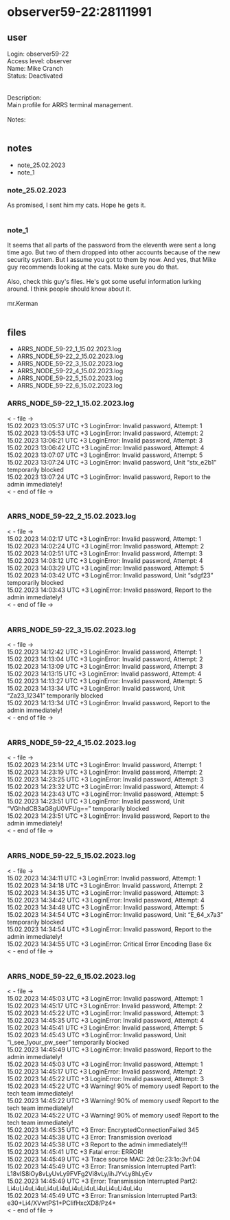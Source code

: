 # observer59-22:28111991
## user
Login: observer59-22<br>
Access level: observer<br>
Name: Mike Cranch<br>
Status: Deactivated<br>
<br>
<br>
Description:<br>
Main profile for ARRS terminal management.<br>
<br>
Notes:<br>
<br>

## notes
- note_25.02.2023
- note_1

### note_25.02.2023
As promised, I sent him my cats. Hope he gets it.<br>
<br>


### note_1
It seems that all parts of the password from the eleventh were sent a long time ago. But two of them dropped into other accounts because of the new security system. But I assume you got to them by now. And yes, that Mike guy recommends looking at the cats. Make sure you do that.<br>
<br>
Also, check this guy's files. He's got some useful information lurking around. I think people should know about it.<br>
<br>
mr.Kerman<br>
<br>

## files
- ARRS_NODE_59-22_1_15.02.2023.log
- ARRS_NODE_59-22_2_15.02.2023.log
- ARRS_NODE_59-22_3_15.02.2023.log
- ARRS_NODE_59-22_4_15.02.2023.log
- ARRS_NODE_59-22_5_15.02.2023.log
- ARRS_NODE_59-22_6_15.02.2023.log


### ARRS_NODE_59-22_1_15.02.2023.log
< - file -><br>
15.02.2023 13:05:37 UTC +3 LoginError: Invalid password, Attempt: 1<br>
15.02.2023 13:05:53 UTC +3 LoginError: Invalid password, Attempt: 2<br>
15.02.2023 13:06:21 UTC +3 LoginError: Invalid password, Attempt: 3<br>
15.02.2023 13:06:42 UTC +3 LoginError: Invalid password, Attempt: 4<br>
15.02.2023 13:07:07 UTC +3 LoginError: Invalid password, Attempt: 5<br>
15.02.2023 13:07:24 UTC +3 LoginError: Invalid password, Unit “stx_e2b1” temporarily blocked<br>
15.02.2023 13:07:24 UTC +3 LoginError: Invalid password, Report to the admin immediately!<br>
< - end of file -><br>
<br>


### ARRS_NODE_59-22_2_15.02.2023.log
< - file -><br>
15.02.2023 14:02:17 UTC +3 LoginError: Invalid password, Attempt: 1<br>
15.02.2023 14:02:24 UTC +3 LoginError: Invalid password, Attempt: 2<br>
15.02.2023 14:02:51 UTC +3 LoginError: Invalid password, Attempt: 3<br>
15.02.2023 14:03:12 UTC +3 LoginError: Invalid password, Attempt: 4<br>
15.02.2023 14:03:29 UTC +3 LoginError: Invalid password, Attempt: 5<br>
15.02.2023 14:03:42 UTC +3 LoginError: Invalid password, Unit “sdgf23” temporarily blocked<br>
15.02.2023 14:03:43 UTC +3 LoginError: Invalid password, Report to the admin immediately!<br>
< - end of file -><br>
<br>


### ARRS_NODE_59-22_3_15.02.2023.log
< - file -><br>
15.02.2023 14:12:42 UTC +3 LoginError: Invalid password, Attempt: 1<br>
15.02.2023 14:13:04 UTC +3 LoginError: Invalid password, Attempt: 2<br>
15.02.2023 14:13:09 UTC +3 LoginError: Invalid password, Attempt: 3<br>
15.02.2023 14:13:15 UTC +3 LoginError: Invalid password, Attempt: 4<br>
15.02.2023 14:13:27 UTC +3 LoginError: Invalid password, Attempt: 5<br>
15.02.2023 14:13:34 UTC +3 LoginError: Invalid password, Unit “Za23_12341” temporarily blocked<br>
15.02.2023 14:13:34 UTC +3 LoginError: Invalid password, Report to the admin immediately!<br>
< - end of file -><br>
<br>


### ARRS_NODE_59-22_4_15.02.2023.log
< - file -><br>
15.02.2023 14:23:14 UTC +3 LoginError: Invalid password, Attempt: 1<br>
15.02.2023 14:23:19 UTC +3 LoginError: Invalid password, Attempt: 2<br>
15.02.2023 14:23:25 UTC +3 LoginError: Invalid password, Attempt: 3<br>
15.02.2023 14:23:32 UTC +3 LoginError: Invalid password, Attempt: 4<br>
15.02.2023 14:23:43 UTC +3 LoginError: Invalid password, Attempt: 5<br>
15.02.2023 14:23:51 UTC +3 LoginError: Invalid password, Unit “VGhhdCB3aG8gU0VFUg==” temporarily blocked<br>
15.02.2023 14:23:51 UTC +3 LoginError: Invalid password, Report to the admin immediately!<br>
< - end of file -><br>
<br>


### ARRS_NODE_59-22_5_15.02.2023.log
< - file -><br>
15.02.2023 14:34:11 UTC +3 LoginError: Invalid password, Attempt: 1<br>
15.02.2023 14:34:18 UTC +3 LoginError: Invalid password, Attempt: 2<br>
15.02.2023 14:34:35 UTC +3 LoginError: Invalid password, Attempt: 3<br>
15.02.2023 14:34:42 UTC +3 LoginError: Invalid password, Attempt: 4<br>
15.02.2023 14:34:48 UTC +3 LoginError: Invalid password, Attempt: 5<br>
15.02.2023 14:34:54 UTC +3 LoginError: Invalid password, Unit “E_64_x7a3” temporarily blocked<br>
15.02.2023 14:34:54 UTC +3 LoginError: Invalid password, Report to the admin immediately!<br>
15.02.2023 14:34:55 UTC +3 LoginError: Critical Error Encoding Base 6x<br>
< - end of file -><br>
<br>


### ARRS_NODE_59-22_6_15.02.2023.log
< - file -><br>
15.02.2023 14:45:03 UTC +3 LoginError: Invalid password, Attempt: 1<br>
15.02.2023 14:45:17 UTC +3 LoginError: Invalid password, Attempt: 2<br>
15.02.2023 14:45:22 UTC +3 LoginError: Invalid password, Attempt: 3<br>
15.02.2023 14:45:35 UTC +3 LoginError: Invalid password, Attempt: 4<br>
15.02.2023 14:45:41 UTC +3 LoginError: Invalid password, Attempt: 5<br>
15.02.2023 14:45:43 UTC +3 LoginError: Invalid password, Unit “i_see_1your_pw_seer” temporarily blocked<br>
15.02.2023 14:45:49 UTC +3 LoginError: Invalid password, Report to the admin immediately!<br>
15.02.2023 14:45:03 UTC +3 LoginError: Invalid password, Attempt: 1<br>
15.02.2023 14:45:17 UTC +3 LoginError: Invalid password, Attempt: 2<br>
15.02.2023 14:45:22 UTC +3 LoginError: Invalid password, Attempt: 3<br>
15.02.2023 14:45:22 UTC +3 Warning! 90% of memory used! Report to the tech team immediately!<br>
15.02.2023 14:45:22 UTC +3 Warning! 90% of memory used! Report to the tech team immediately!<br>
15.02.2023 14:45:22 UTC +3 Warning! 90% of memory used! Report to the tech team immediately!<br>
15.02.2023 14:45:35 UTC +3 Error: EncryptedConnectionFailed 345<br>
15.02.2023 14:45:38 UTC +3 Error: Transmission overload<br>
15.02.2023 14:45:38 UTC +3 Report to the admin immediately!!!<br>
15.02.2023 14:45:41 UTC +3 Fatal error: ERROR!<br>
15.02.2023 14:45:49 UTC +3 Trace source MAC: 2d:0c:23:1o:3vf:04<br>
15.02.2023 14:45:49 UTC +3 Error: Transmission Interrupted Part1: L18vIS8iOy8vLyUvLy9FVFg2Vi8vLy/ihJYvLy8hLyEv<br>
15.02.2023 14:45:49 UTC +3 Error: Transmission Interrupted Part2: Li4uLi4uLi4uLi4uLi4uLi4uLi4uLi4uLi4uLi4uLi4u<br>
15.02.2023 14:45:49 UTC +3 Error: Transmission Interrupted Part3: e30+Li4/XVwtPS1+PCIifHxcXD8/Pz4+<br>
< - end of file -><br>
<br>

